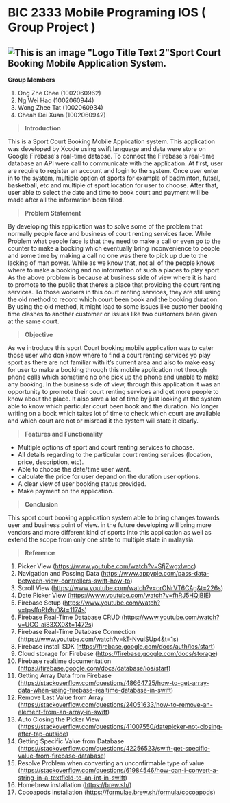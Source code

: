 
# BIC 2333 Mobile Programing IOS ( Group Project )

## ![This is an image](https://myoctocat.com/assets/images/base-octocat.svg) "Logo Title Text 2"Sport Court Booking Mobile Application System.

**Group Members**
1) Ong Zhe Chee (1002060962)
2) Ng Wei Hao (1002060944)
3) Wong Zhee Tat (1002060934)
4) Cheah Dei Xuan (1002060942)

> **Introduction**

This is a Sport Court Booking Mobile Application system. This application was developed by Xcode using swift language and data were store on Google Firebase's real-time databse. To connect the Firebase's real-time database an API were call to communicate with the application. At first, user are require to register an account and login to the system. Once user enter in to the system, multiple option of sports for example of badminton, futsal, basketball, etc and multiple of sport location for user to choose. After that, user able to select the date and time to book court and payment will be made after all the information been filled.

> **Problem Statement**

By developing this application was to solve some of the problem that normally people face and business of court renting services face. While Problem what people face is that they need to make a call or even go to the counter to make a booking which eventually bring inconvenience to people and some time by making a call no one was there to pick up due to the lacking of man power. While as we know that, not all of the people knows where to make a booking and no information of such a places to play sport. As the above problem is because at business side of view where it is hard to promote to the public that there’s a place that providing the court renting services. To those workers in this court renting services, they are still using the old method to record which court been book and the booking duration. By using the old method, it might lead to some issues like customer booking time clashes to another customer or issues like two customers been given at the same court.

> **Objective**

As we introduce this sport Court booking mobile application was to cater those user who don know where to find a court renting services yo play sport as there are not familiar with it’s current area and also to make easy for user to make a booking through this mobile application not through phone calls which sometime no one pick up the phone and unable to make any booking. In the business side of view, through this application it was an opportunity to promote their court renting services and get more people to know about the place. It also save a lot of time by just looking at the system able to know which particular court been book and the duration. No longer writing on a book which takes lot of time to check which court are available and which court are not or misread it the system will state it clearly.

> **Features and Functionality**

- Multiple options of sport and court renting services to choose.
- All details regarding to the particular court renting services (location, price, description, etc).
- Able to choose the date/time user want.
- calculate the price for user depand on the duration user options.
- A clear view of user booking status provided.
- Make payment on the application.

> **Conclusion**

This sport court booking application system able to bring changes towards user and business point of view. in the future developing will bring more vendors and more different kind of sports into this application as well as extend the scope from only one state to multiple state in malaysia.

> **Reference**

1. Picker View (https://www.youtube.com/watch?v=SfjZwgxlwcc)
2. Navigation and Passing Data (https://www.appypie.com/pass-data-between-view-controllers-swift-how-to)
3. Scroll View (https://www.youtube.com/watch?v=orONrVT6CAg&t=226s)
4. Date Picker View (https://www.youtube.com/watch?v=fhRJ5HQjBIE)
5. Firebase Setup (https://www.youtube.com/watch?v=tpsffoRh9u0&t=1174s)
6. Firebase Real-Time Database CRUD (https://www.youtube.com/watch?v=UCG_ai83XX0&t=1472s)
7. Firebase Real-Time Database Connection (https://www.youtube.com/watch?v=kT-NvuiSUp4&t=1s)
8. Firebase install SDK (https://firebase.google.com/docs/auth/ios/start)
9. Cloud storage for Firebase (https://firebase.google.com/docs/storage)
10. Firebase realtime documentation (https://firebase.google.com/docs/database/ios/start)
11. Getting Array Data from Firebase (https://stackoverflow.com/questions/48664725/how-to-get-array-data-when-using-firebase-realtime-database-in-swift)
12. Remove Last Value from Array (https://stackoverflow.com/questions/24051633/how-to-remove-an-element-from-an-array-in-swift)
13. Auto Closing the Picker View (https://stackoverflow.com/questions/41007550/datepicker-not-closing-after-tap-outside)
14. Getting Specific Value from Database (https://stackoverflow.com/questions/42256523/swift-get-specific-value-from-firebase-database)
15. Resolve Problem when converting an unconfirmable type of value (https://stackoverflow.com/questions/61984546/how-can-i-convert-a-string-in-a-textfield-to-an-int-in-swift)
16. Homebrew installation (https://brew.sh/)
17. Cocoapods installation (https://formulae.brew.sh/formula/cocoapods)



